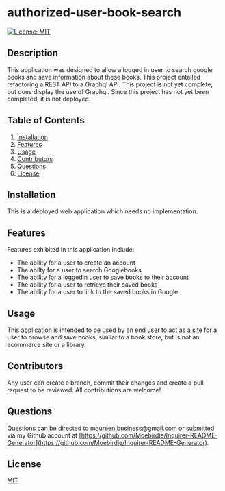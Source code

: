 # authorized-user-book-search

[![License: MIT](https://img.shields.io/badge/License-MIT-yellow.svg)](https://opensource.org/licenses/MIT)

## Description

This application was designed to allow a logged in user to search google books and save information about these books. This project entailed refactoring a REST API to a Graphql API.  This project is not yet complete, but does display the use of Graphql. Since this project has not yet been completed, it is not deployed.  


## Table of Contents

1. [Installation](#Installation)
2. [Features](#Features)
3. [Usage](#Usage)
4. [Contributors](#Contributing)
5. [Questions](#Questions)
6. [License](#License)
  

## Installation <a id="Installation"></a>

This is a deployed web application which needs no implementation.
  

## Features <a id="Features"></a>

Features exhibited in this application include:
  - The ability for a user to create an account
  - The abilty for a user to search Googlebooks
  - The ability for a loggedin user to save books to their account
  - The ability for a user to retrieve their saved books
  - The ability for a user to link to the saved books in Google
  

## Usage <a id="Usage"></a>

This application is intended to be used by an end user to act as a site for a user to browse and save books, similar to a book store, but is not an ecommerce site or a library.
  

## Contributors <a id="Contributing"></a>

Any user can create a branch, commit their changes and create a pull request to be reviewed. All contributions are welcome!
  

## Questions  <a id="Questions"></a>

Questions can be directed to maureen.business@gmail.com or submitted via my Github account at [https://github.com/Moebirdie/Inquirer-README-Generator](https://github.com/Moebirdie/Inquirer-README-Generator).
  

## License <a id="License"></a>

[MIT](https://opensource.org/licenses/MIT)
